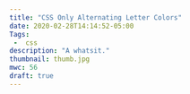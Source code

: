 ```yaml
---
title: "CSS Only Alternating Letter Colors"
date: 2020-02-28T14:14:52-05:00
Tags:
 -  css
description: "A whatsit."
thumbnail: thumb.jpg
mwc: 56
draft: true
---
```

